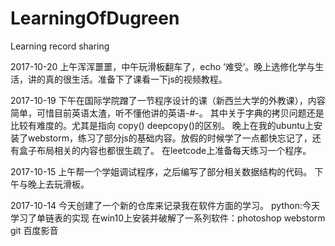 # LearningOfDugreen
Learning record sharing

2017-10-20
上午浑浑噩噩，中午玩滑板翻车了，echo ‘难受’。晚上选修化学与生活，讲的真的很生活。准备下了课看一下js的视频教程。


2017-10-19
下午在国际学院蹭了一节程序设计的课（新西兰大学的外教课），内容简单，可惜目前英语太渣，听不懂他讲的英语-#-。
其中关于字典的拷贝问题还是比较有难度的。尤其是指向 copy() deepcopy()的区别。
晚上在我的ubuntu上安装了webstorm，练习了部分js的基础内容。放假的时候学了一点都快忘记了，还有盒子布局相关的内容也都很生疏了。
在leetcode上准备每天练习一个程序。


2017-10-15
上午帮一个学姐调试程序，之后编写了部分相关数据结构的代码。
下午与晚上去玩滑板。


2017-10-14
今天创建了一个新的仓库来记录我在软件方面的学习。
python:今天学习了单链表的实现
在win10上安装并破解了一系列软件：photoshop webstorm git 百度影音
